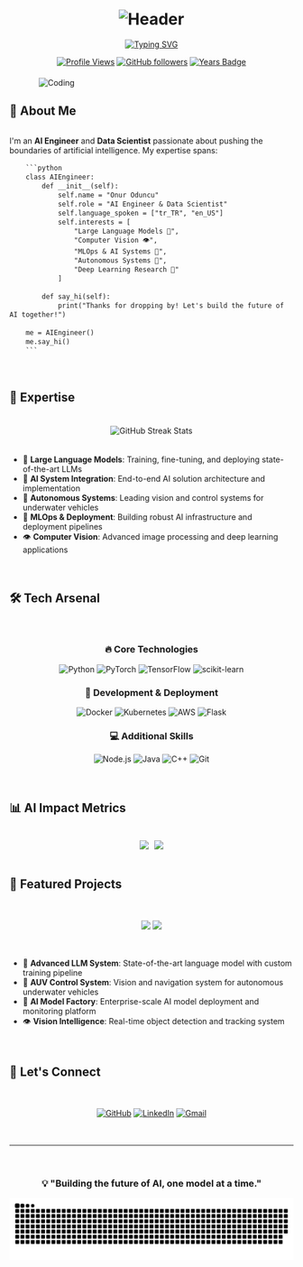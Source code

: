 # <div align="center">![Header](https://capsule-render.vercel.app/api?type=waving&color=gradient&height=200&section=header&text=Onur%20Oduncu&fontSize=80&animation=fadeIn&fontAlignY=38&desc=AI%20Engineer%20|%20Data%20Scientist%20|%20ML%20Specialist&descAlignY=55&descAlign=50)</div>

<div align="center">
  
[![Typing SVG](https://readme-typing-svg.herokuapp.com?font=Fira+Code&weight=500&size=25&pause=1000&color=3F97F7&center=true&vCenter=true&random=false&width=600&lines=Welcome+to+My+AI+Engineering+Space+%F0%9F%A4%96;Pushing+the+Boundaries+of+AI+%F0%9F%9A%80;Building+Intelligent+Systems+%F0%9F%A7%A0)](https://git.io/typing-svg)

[![Profile Views](https://komarev.com/ghpvc/?username=0nur0duncu&color=blue&style=for-the-badge&label=PROFILE+VIEWS)](https://github.com/0nur0duncu)
[![GitHub followers](https://img.shields.io/github/followers/0nur0duncu?style=for-the-badge&logo=github&color=blue)](https://github.com/0nur0duncu?tab=followers)
[![Years Badge](https://badges.pufler.dev/years/0nur0duncu?style=for-the-badge&color=blue)](https://github.com/0nur0duncu)

</div>
<div style="display: flex; justify-content: center; margin: 20px 0;">
    <img alt="Coding" style="max-width: 400px; width: 100%; height: auto;" src="https://raw.githubusercontent.com/TheDudeThatCode/TheDudeThatCode/master/Assets/Developer.gif">
</div>

## 🤖 About Me

<div style="display: flex; flex-direction: column; gap: 20px;">
    <div>
        <p>I'm an <strong>AI Engineer</strong> and <strong>Data Scientist</strong> passionate about pushing the boundaries of artificial intelligence. My expertise spans:</p>

        ```python
        class AIEngineer:
            def __init__(self):
                self.name = "Onur Oduncu"
                self.role = "AI Engineer & Data Scientist"
                self.language_spoken = ["tr_TR", "en_US"]
                self.interests = [
                    "Large Language Models 🤖",
                    "Computer Vision 👁️",
                    "MLOps & AI Systems 🔄",
                    "Autonomous Systems 🌊",
                    "Deep Learning Research 🧠"
                ]
            
            def say_hi(self):
                print("Thanks for dropping by! Let's build the future of AI together!")

        me = AIEngineer()
        me.say_hi()
        ```
</div>

## 🎯 Expertise

<div align="center">
  <img src="https://github-readme-streak-stats.herokuapp.com/?user=0nur0duncu&theme=tokyonight" alt="GitHub Streak Stats" />
</div>

- 🧠 **Large Language Models**: Training, fine-tuning, and deploying state-of-the-art LLMs
- 🤖 **AI System Integration**: End-to-end AI solution architecture and implementation
- 🌊 **Autonomous Systems**: Leading vision and control systems for underwater vehicles
- 🔄 **MLOps & Deployment**: Building robust AI infrastructure and deployment pipelines
- 👁️ **Computer Vision**: Advanced image processing and deep learning applications

## 🛠️ Tech Arsenal

<div align="center">

### 🔥 Core Technologies
![Python](https://img.shields.io/badge/Python-3776AB?style=for-the-badge&logo=python&logoColor=white)
![PyTorch](https://img.shields.io/badge/PyTorch-EE4C2C?style=for-the-badge&logo=pytorch&logoColor=white)
![TensorFlow](https://img.shields.io/badge/TensorFlow-FF6F00?style=for-the-badge&logo=tensorflow&logoColor=white)
![scikit-learn](https://img.shields.io/badge/scikit--learn-F7931E?style=for-the-badge&logo=scikit-learn&logoColor=white)

### 🚀 Development & Deployment
![Docker](https://img.shields.io/badge/Docker-2496ED?style=for-the-badge&logo=docker&logoColor=white)
![Kubernetes](https://img.shields.io/badge/Kubernetes-326CE5?style=for-the-badge&logo=kubernetes&logoColor=white)
![AWS](https://img.shields.io/badge/AWS-232F3E?style=for-the-badge&logo=amazon-aws&logoColor=white)
![Flask](https://img.shields.io/badge/Flask-000000?style=for-the-badge&logo=flask&logoColor=white)

### 💻 Additional Skills
![Node.js](https://img.shields.io/badge/Node.js-339933?style=for-the-badge&logo=nodedotjs&logoColor=white)
![Java](https://img.shields.io/badge/Java-ED8B00?style=for-the-badge&logo=openjdk&logoColor=white)
![C++](https://img.shields.io/badge/C++-00599C?style=for-the-badge&logo=cplusplus&logoColor=white)
![Git](https://img.shields.io/badge/Git-F05032?style=for-the-badge&logo=git&logoColor=white)

</div>

## 📊 AI Impact Metrics

<div align="center" style="display: flex; flex-wrap: wrap; justify-content: center; gap: 10px;">
  <img style="max-width: 100%; height: auto;" src="https://github-readme-stats.vercel.app/api?username=0nur0duncu&show_icons=true&theme=tokyonight&include_all_commits=true&count_private=true&border_radius=8"/>
  <img style="max-width: 100%; height: auto;" src="https://github-readme-stats.vercel.app/api/top-langs/?username=0nur0duncu&layout=compact&langs_count=8&theme=tokyonight&border_radius=8"/>
</div>

## 🌟 Featured Projects

<div align="center">

[![](https://github-readme-stats-git-masterrstaa-rickstaa.vercel.app/api/pin/?username=0nur0duncu&repo=PersonelTakipYazilimi&theme=tokyonight)](https://github.com/0nur0duncu/PersonelTakipYazilimi)
[![](https://github-readme-stats-git-masterrstaa-rickstaa.vercel.app/api/pin/?username=0nur0duncu&repo=AUV-Image-Processing&theme=tokyonight)](https://github.com/0nur0duncu/AUV-Image-Processing)

</div>

- 🤖 **Advanced LLM System**: State-of-the-art language model with custom training pipeline
- 🌊 **AUV Control System**: Vision and navigation system for autonomous underwater vehicles
- 🧠 **AI Model Factory**: Enterprise-scale AI model deployment and monitoring platform
- 👁️ **Vision Intelligence**: Real-time object detection and tracking system

## 🤝 Let's Connect

<div align="center">
  
[![GitHub](https://img.shields.io/badge/GitHub-100000?style=for-the-badge&logo=github&logoColor=white)](https://github.com/0nur0duncu)
[![LinkedIn](https://img.shields.io/badge/LinkedIn-0077B5?style=for-the-badge&logo=linkedin&logoColor=white)]()
[![Gmail](https://img.shields.io/badge/Gmail-D14836?style=for-the-badge&logo=gmail&logoColor=white)]()

</div>

---

<div align="center">
  
### 💡 "Building the future of AI, one model at a time."

<picture>
  <source media="(prefers-color-scheme: dark)" srcset="https://raw.githubusercontent.com/platane/platane/output/github-contribution-grid-snake-dark.svg">
  <source media="(prefers-color-scheme: light)" srcset="https://raw.githubusercontent.com/platane/platane/output/github-contribution-grid-snake.svg">
  <img alt="github contribution grid snake animation" src="https://raw.githubusercontent.com/platane/platane/output/github-contribution-grid-snake.svg">
</picture>

</div> 
